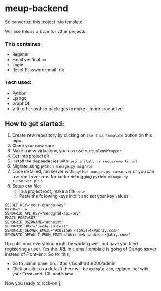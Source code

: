 # meup-backend

So converted this project into template.

Will use this as a base for other projects.

### This containes
  - Register
  - Email verification
  - Login
  - Reset Password email link
  
### Tech used:
  - Python
  - Django
  - GraphQL
  - with other python packages to make it more productive

## How to get started:
1. Create new repository by clicking on `Use this template` button on this repo
2. Clone your new repo
3. Make a new virtualenv, you can use `virtualenvWrapper`
4. Get into project dir
5. Install the dependecies with: `pip install -r requirements.txt`
6. Migrate using `python manage.py migrate`
7. Once installed, run server with: `python manage.py runserver` or you can use runserver plus for better debugging `python manage.py runserver_plus`
8. Setup env file:
    - In a project root, make a file `.env`
    - Paste the following keys into it and set your key values
```
SECRET_KEY="your-django-key"
DEBUG=True
SENDGRID_API_KEY="sendgrid-api-key"
EMAIL_PORT=587
SENDGRID_USERNAME="abheist"
SENDGRID_HOST="sendgrid-host"
SENDGRID_SERVER_EMAIL="Abhishek <abhishek@abhiy.com>"
SENDGRID_DEFAULT_FROM_EMAIL="Abhishek <abhishek@abiy.com>"
```

Up untill now, everything might be working well, but have you tried registering a user. Yes the URL in a email template is going of Django server instead of Front-end. So for this,
- Go to admin panel on: https://localhost:8000/admin
- Click on site, as a default there will be `example.com`, replace that with your Front-end URL and Name

Now you ready to rock-on 🤘
